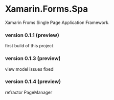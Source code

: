 # Xamarin.Forms.Spa
Xamarin Froms Single Page Application Framework.

### version 0.1.1 (preview)

first build of this project

### version 0.1.3 (preview)

view model issues fixed

### version 0.1.4 (preview)

refractor PageManager 
